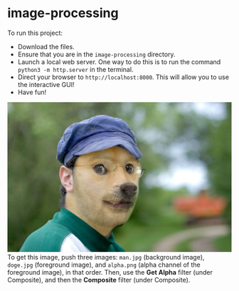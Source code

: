 # image-processing

To run this project: 
* Download the files.
* Ensure that you are in the ```image-processing``` directory.
* Launch a local web server. One way to do this is to run the command ```python3 -m http.server``` in the terminal. 
* Direct your browser to ```http://localhost:8000```. This will allow you to use the interactive GUI!
* Have fun!

![Composite filter](https://github.com/stephanieyen/image-processing/blob/main/results/composite.png)
To get this image, push three images: ```man.jpg``` (background image), ```doge.jpg``` (foreground image), and ```alpha.png``` (alpha channel of the foreground image), in that order. Then, use the **Get Alpha** filter (under Composite), and then the **Composite** filter (under Composite). 
